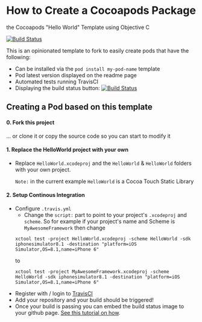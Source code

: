 # How to Create a Cocoapods Package
the Cocoapods "Hello World" Template using Objective C

[![Build Status](https://travis-ci.org/gergelyorosz/objective-c-pod-template.svg?branch=master)](https://travis-ci.org/gergelyorosz/objective-c-pod-template)

This is an opinionated template to fork to easily create pods that have the following:
- Can be installed via the `pod install my-pod-name` template
- Pod latest version displayed on the readme page
- Automated tests running TravisCI
- Displaying the build status button: [![Build Status](https://travis-ci.org/gergelyorosz/objective-c-pod-template.svg?branch=master)](https://travis-ci.org/gergelyorosz/objective-c-pod-template)

## Creating a Pod based on this template

#### 0. Fork this project
... or clone it or copy the source code so you can start to modify it

#### 1. Replace the HelloWorld project with your own
- Replace `HelloWorld.xcodeproj` and the `HelloWorld` & `HelloWorld` folders with your own project.

  `Note:` in the current example `HelloWorld` is a Cocoa Touch Static Library

#### 2. Setup Continous Integration

- Configure `.travis.yml`
  - Change the `script:` part to point to your project's `.xcodeproj` and `scheme`. So for example if your project's name and Scheme is `MyAwesomeFramework` then change
  ```
  xctool test -project HelloWorld.xcodeproj -scheme HelloWorld -sdk iphonesimulator8.1 -destination "platform=iOS Simulator,OS=8.1,name=iPhone 6"
  ```
  to
  ```
  xctool test -project MyAwesomeFramework.xcodeproj -scheme HelloWorld -sdk iphonesimulator8.1 -destination "platform=iOS Simulator,OS=8.1,name=iPhone 6"
  ```
- Register with / login to [TravisCI](https://travis-ci.org/)
- Add your repository and your build should be triggered!
- Once your build is passing you can embed the build status image to your github page. [See this tutorial on how](http://docs.travis-ci.com/user/status-images/).
